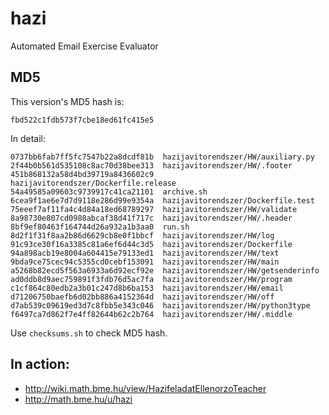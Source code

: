 # hazi
Automated Email Exercise Evaluator
## MD5
This version's MD5 hash is:

    fbd522c1fdb573f7cbe18ed61fc415e5

In detail:

    0737bb6fab7ff5fc7547b22a8dcdf81b  hazijavitorendszer/HW/auxiliary.py
    2f44b0b561d535108c8ac70d38bee313  hazijavitorendszer/HW/.footer
    451b868132a58d4bd39719a8436602c9  hazijavitorendszer/Dockerfile.release
    54a49585a09603c9739917c41ca21101  archive.sh
    6cea9f1ae6e7d7d9118e286d99e9354a  hazijavitorendszer/Dockerfile.test
    75eeef7af11fa4c4d84a18ed68789297  hazijavitorendszer/HW/validate
    8a98730e807cd0988abcaf38d41f717c  hazijavitorendszer/HW/.header
    8bf9ef80463f164744d26a932a1b3aa0  run.sh
    8d2f1f31f8aa2b86d6629cb8e0f1bbcf  hazijavitorendszer/HW/log
    91c93ce30f16a3385c81a6ef6d44c3d5  hazijavitorendszer/Dockerfile
    94a898acb19e8004a604415e79133ed1  hazijavitorendszer/HW/text
    9bda9ce75cec94c5355cd0cebf153091  hazijavitorendszer/HW/main
    a5268b82ecd5f563a6933a6d92ecf92e  hazijavitorendszer/HW/getsenderinfo
    ad0ddb8d9aec759891f3fdb76d5ac7fa  hazijavitorendszer/HW/program
    c1cf864c80edb2a3b01c247d8b6ba153  hazijavitorendszer/HW/email
    d71206750baefb6d02bb886a4152364d  hazijavitorendszer/HW/off
    d7ab539c09619ed3d7c8fbb5e343c046  hazijavitorendszer/HW/python3type
    f6497ca7d862f7e4ff82644b62c2b764  hazijavitorendszer/HW/.middle

Use `checksums.sh` to check MD5 hash.

## In action:

* http://wiki.math.bme.hu/view/HazifeladatEllenorzoTeacher
* http://math.bme.hu/u/hazi
